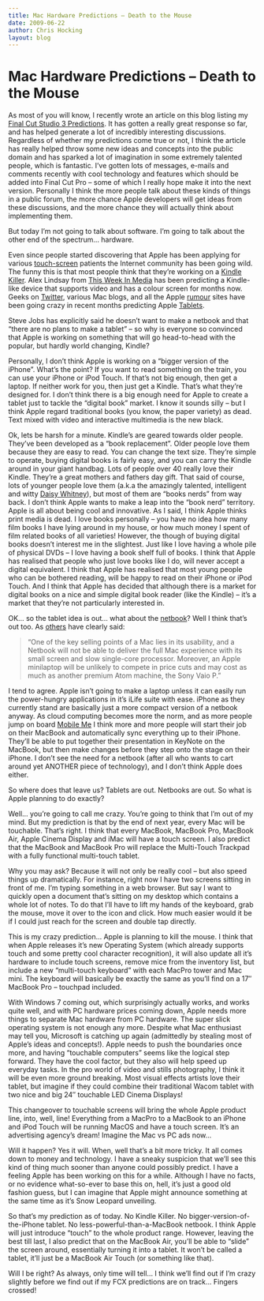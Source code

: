 ```yaml
---
title: Mac Hardware Predictions – Death to the Mouse
date: 2009-06-22
author: Chris Hocking
layout: blog
---
```

# Mac Hardware Predictions – Death to the Mouse

As most of you will know, I recently wrote an article on this blog listing my [Final Cut Studio 3 Predictions](./../2009/02/21/final-cut-studio-3-predictions/ "Final Cut Studio 3 Predictions"). It has gotten a really great response so far, and has helped generate a lot of incredibly interesting discussions. Regardless of whether my predictions come true or not, I think the article has really helped throw some new ideas and concepts into the public domain and has sparked a lot of imagination in some extremely talented people, which is fantastic. I’ve gotten lots of messages, e-mails and comments recently with cool technology and features which should be added into Final Cut Pro – some of which I really hope make it into the next version. Personally I think the more people talk about these kinds of things in a public forum, the more chance Apple developers will get ideas from these discussions, and the more chance they will actually think about implementing them.

But today I’m not going to talk about software. I’m going to talk about the other end of the spectrum… hardware.

Even since people started discovering that Apple has been applying for various [touch-screen](http://news.cnet.com/8301-13579_3-10028301-37/ "Apple applies for touch-screen Mac patent") patients the Internet community has been going wild. The funny this is that most people think that they’re working on a [Kindle Killer](http://www.podcastingnews.com/2008/10/22/apple-working-on-kindle-killer/ "Apple Working On Kindle-Killer? "). Alex Lindsay from [This Week In Media](http://www.pixelcorps.tv/this_week_in_media "This Week In Media") has been predicting a Kindle-like device that supports video and has a colour screen for months now. Geeks on [Twitter](http://www.twitter.com "Twitter"), various Mac blogs, and all the Apple [rumour](http://www.macrumors.com/ "Mac Rumors") sites have been going crazy in recent months predicting Apple [Tablets](http://www.wired.com/gadgetlab/2009/05/kindle-vs-apple/ " Gadget Lab Hardware News and Reviews Large-Screen Kindle Won’t Mean Squat if Apple Tablet Arrives").

Steve Jobs has explicitly said he doesn’t want to make a netbook and that “there are no plans to make a tablet” – so why is everyone so convinced that Apple is working on something that will go head-to-head with the popular, but hardly world changing, Kindle?

Personally, I don’t think Apple is working on a “bigger version of the iPhone”. What’s the point? If you want to read something on the train, you can use your iPhone or iPod Touch. If that’s not big enough, then get a laptop. If neither work for you, then just get a Kindle. That’s what they’re designed for. I don’t think there is a big enough need for Apple to create a tablet just to tackle the “digital book” market. I know it sounds silly – but I think Apple regard traditional books (you know, the paper variety) as dead. Text mixed with video and interactive multimedia is the new black.

Ok, lets be harsh for a minute. Kindle’s are geared towards older people. They’ve been developed as a “book replacement”. Older people love them because they are easy to read. You can change the text size. They’re simple to operate, buying digital books is fairly easy, and you can carry the Kindle around in your giant handbag. Lots of people over 40 really love their Kindle. They’re a great mothers and fathers day gift. That said of course, lots of younger people love them (a.k.a the amazingly talented, intelligent and witty [Daisy Whitney](http://daisywhitney.com/ "Daisy Whitney")), but most of them are “books nerds” from way back. I don’t think Apple wants to make a leap into the “book nerd” territory. Apple is all about being cool and innovative. As I said, I think Apple thinks print media is dead. I love books personally – you have no idea how many film books I have lying around in my house, or how much money I spent of film related books of all varieties! However, the though of buying digital books doesn’t interest me in the slightest. Just like I love having a whole pile of physical DVDs – I love having a book shelf full of books. I think that Apple has realised that people who just love books like I do, will never accept a digital equivalent. I think that Apple has realised that most young people who can be bothered reading, will be happy to read on their iPhone or iPod Touch. And I think that Apple has decided that although there is a market for digital books on a nice and simple digital book reader (like the Kindle) – it’s a market that they’re not particularly interested in.

OK… so the tablet idea is out… what about the [netbook](http://www.itworld.com/hardware/63971/apple-netbook-rumors-resurface "Apple netbook rumors resurface")? Well I think that’s out too. As [others](http://news.cnet.com/8301-17938_105-10235916-1/ "Imagining an Apple Netbook") have clearly said:

> “One of the key selling points of a Mac lies in its usability, and a Netbook will not be able to deliver the full Mac experience with its small screen and slow single-core processor. Moreover, an Apple minilaptop will be unlikely to compete in price cuts and may cost as much as another premium Atom machine, the Sony Vaio P.”

I tend to agree. Apple isn’t going to make a laptop unless it can easily run the power-hungry applications in it’s iLife suite with ease. iPhone as they currently stand are basically just a more compact version of a netbook anyway. As cloud computing becomes more the norm, and as more people jump on board [Mobile Me](http://me.com "Mobile Me") I think more and more people will start their job on their MacBook and automatically sync everything up to their iPhone. They’ll be able to put together their presentation in KeyNote on the MacBook, but then make changes before they step onto the stage on their iPhone. I don’t see the need for a netbook (after all who wants to cart around yet ANOTHER piece of technology), and I don’t think Apple does either.

So where does that leave us? Tablets are out. Netbooks are out. So what is Apple planning to do exactly?

Well… you’re going to call me crazy. You’re going to think that I’m out of my mind. But my prediction is that by the end of next year, every Mac will be touchable. That’s right. I think that every MacBook, MacBook Pro, MacBook Air, Apple Cinema Display and iMac will have a touch screen. I also predict that the MacBook and MacBook Pro will replace the Multi-Touch Trackpad with a fully functional multi-touch tablet.

Why you may ask? Because it will not only be really cool – but also speed things up dramatically. For instance, right now I have two screens sitting in front of me. I’m typing something in a web browser. But say I want to quickly open a document that’s sitting on my desktop which contains a whole lot of notes. To do that I’ll have to lift my hands of the keyboard, grab the mouse, move it over to the icon and click. How much easier would it be if I could just reach for the screen and double tap directly.

This is my crazy prediction… Apple is planning to kill the mouse. I think that when Apple releases it’s new Operating System (which already supports touch and some pretty cool character recognition), it will also update all it’s hardware to include touch screens, remove mice from the inventory list, but include a new “multi-touch keyboard” with each MacPro tower and Mac mini. The keyboard will basically be exactly the same as you’ll find on a 17″ MacBook Pro – touchpad included.

With Windows 7 coming out, which surprisingly actually works, and works quite well, and with PC hardware prices coming down, Apple needs more things to separate Mac hardware from PC hardware. The super slick operating system is not enough any more. Despite what Mac enthusiast may tell you, Microsoft is catching up again (admittedly by stealing most of Apple’s ideas and concepts!). Apple needs to push the boundaries once more, and having “touchable computers” seems like the logical step forward. They have the cool factor, but they also will help speed up everyday tasks. In the pro world of video and stills photography, I think it will be even more ground breaking. Most visual effects artists love their tablet, but imagine if they could combine their traditional Wacom tablet with two nice and big 24″ touchable LED Cinema Displays!

This changeover to touchable screens will bring the whole Apple product line, into, well, line! Everything from a MacPro to a MacBook to an iPhone and iPod Touch will be running MacOS and have a touch screen. It’s an advertising agency’s dream! Imagine the Mac vs PC ads now…

Will it happen? Yes it will. When, well that’s a bit more tricky. It all comes down to money and technology. I have a sneaky suspicion that we’ll see this kind of thing much sooner than anyone could possibly predict. I have a feeling Apple has been working on this for a while. Although I have no facts, or no evidence what-so-ever to base this on, hell, it’s just a good old fashion guess, but I can imagine that Apple might announce something at the same time as it’s Snow Leopard unveiling.

So that’s my prediction as of today. No Kindle Killer. No bigger-version-of-the-iPhone tablet. No less-powerful-than-a-MacBook netbook. I think Apple will just introduce “touch” to the whole product range. However, leaving the best till last, I also predict that on the MacBook Air, you’ll be able to “slide” the screen around, essentially turning it into a tablet. It won’t be called a tablet, it’ll just be a MacBook Air Touch (or something like that).

Will I be right? As always, only time will tell… I think we’ll find out if I’m crazy slightly before we find out if my FCX predictions are on track… Fingers crossed!